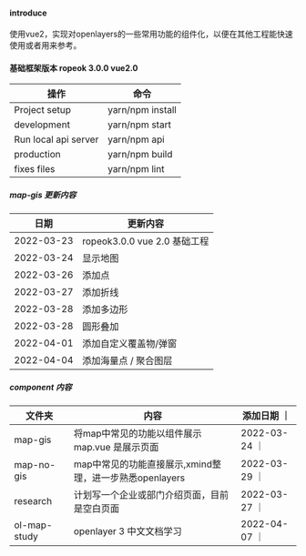 #### introduce
使用vue2，实现对openlayers的一些常用功能的组件化，以便在其他工程能快速使用或者用来参考。

####  基础框架版本 ropeok 3.0.0 vue2.0
| 操作 | 命令 |
| --- | --- |
| Project setup | yarn/npm install|
| development | yarn/npm start |
| Run local api server | yarn/npm api |
| production | yarn/npm build |
| fixes files | yarn/npm lint |

##### map-gis 更新内容
| 日期 | 更新内容 | 
| --- | --- | 
|  2022-03-23 | ropeok3.0.0 vue 2.0 基础工程 |
|  2022-03-24 | 显示地图 |
|  2022-03-26 | 添加点 |
|  2022-03-27 | 添加折线 |
|  2022-03-28 | 添加多边形 |
|  2022-03-28 | 圆形叠加 |
|  2022-04-01 | 添加自定义覆盖物/弹窗 |
|  2022-04-04 | 添加海量点 / 聚合图层 |

##### component 内容
| 文件夹 | 内容 | 添加日期 ｜
| --- | --- | --- | 
|  map-gis | 将map中常见的功能以组件展示 map.vue 是展示页面 | 2022-03-24 ｜
|  map-no-gis | map中常见的功能直接展示,xmind整理，进一步熟悉openlayers | 2022-03-29 ｜
|  research | 计划写一个企业或部门介绍页面，目前是空白页面 | 2022-03-27 ｜
|  ol-map-study | openlayer 3 中文文档学习 | 2022-04-07 ｜
